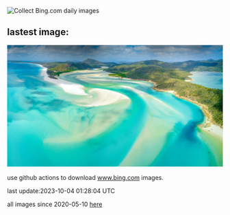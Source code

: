 ![Collect Bing.com daily images](https://github.com/counter2015/bing-daily-images/workflows/Collect%20Bing.com%20daily%20images/badge.svg)
## lastest image:
![](images/WhitsundaySwirl.jpg)

use github actions to download www.bing.com images.

last update:2023-10-04 01:28:04 UTC

all images since 2020-05-10 [here](https://github.com/counter2015/bing-daily-images/tree/master/images) 
